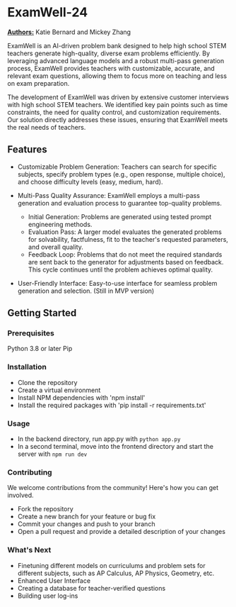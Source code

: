 # ExamWell-24

<b><u>Authors:</u></b> Katie Bernard and Mickey Zhang

ExamWell is an AI-driven problem bank designed to help high school STEM teachers generate high-quality, diverse exam problems efficiently. By leveraging advanced language models and a robust multi-pass generation process, ExamWell provides teachers with customizable, accurate, and relevant exam questions, allowing them to focus more on teaching and less on exam preparation.

The development of ExamWell was driven by extensive customer interviews with high school STEM teachers. We identified key pain points such as time constraints, the need for quality control, and customization requirements. Our solution directly addresses these issues, ensuring that ExamWell meets the real needs of teachers.

<h2>Features</h2>

- Customizable Problem Generation: Teachers can search for specific subjects, specify problem types (e.g., open response, multiple choice), and choose difficulty levels (easy, medium, hard).

- Multi-Pass Quality Assurance: ExamWell employs a multi-pass generation and evaluation process to guarantee top-quality problems.
    - Initial Generation: Problems are generated using tested prompt engineering methods.
    - Evaluation Pass: A larger model evaluates the generated problems for solvability, factfulness, fit to the teacher's requested parameters, and overall quality.
    - Feedback Loop: Problems that do not meet the required standards are sent back to the generator for adjustments based on feedback. This cycle continues until the problem achieves optimal quality.
- User-Friendly Interface: Easy-to-use interface for seamless problem generation and selection. (Still in MVP version)

<h2>Getting Started</h2>

<h3>Prerequisites</h3>
Python 3.8 or later
Pip

<h3>Installation</h3>

- Clone the repository
- Create a virtual environment
- Install NPM dependencies with 'npm install'
- Install the required packages with 'pip install -r requirements.txt'

<h3>Usage</h3>

- In the backend directory, run app.py with `python app.py`
- In a second terminal, move into the frontend directory and start the server with `npm run dev`

<h3>Contributing</h3>
We welcome contributions from the community! Here's how you can get involved.

- Fork the repository
- Create a new branch for your feature or bug fix
- Commit your changes and push to your branch
- Open a pull request and provide a detailed description of your changes

<h3>What's Next</h3>

- Finetuning different models on curriculums and problem sets for different subjects, such as AP Calculus, AP Physics, Geometry, etc.
- Enhanced User Interface
- Creating a database for teacher-verified questions
- Building user log-ins
